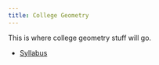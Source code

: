```yaml
---
title: College Geometry
---
```


This is where college geometry stuff will go.

* [Syllabus](/pdf/classes/geom/syllabus.pdf)
